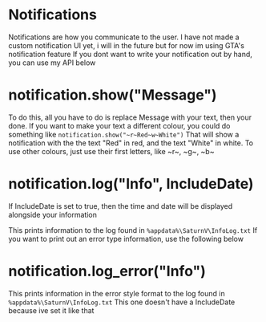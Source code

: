 # Notifications

Notifications are how you communicate to the user. I have not made a custom notification UI yet, i will in the future but for now im using GTA's notification feature
If you dont want to write your notification out by hand, you can use my API below

# notification.show("Message")
To do this, all you have to do is replace Message with your text, then your done.
If you want to make your text a different colour, you could do something like
```notification.show("~r~Red~w~White")```
That will show a notification with the the text "Red" in red, and the text "White" in white. To use other colours, just use their first letters, like ~r~, ~g~, ~b~

# notification.log("Info", IncludeDate)
If IncludeDate is set to true, then the time and date will be displayed alongside your information

This prints information to the log found in ```%appdata%\SaturnV\InfoLog.txt```
If you want to print out an error type information, use the following below

# notification.log_error("Info")
This prints information in the error style format to the log found in ```%appdata%\SaturnV\InfoLog.txt```
This one doesn't have a IncludeDate because ive set it like that
